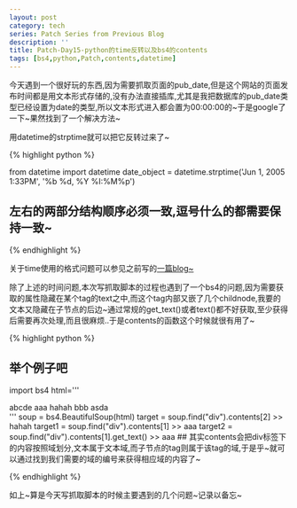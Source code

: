 ```yaml
---
layout: post
category: tech
series: Patch Series from Previous Blog
description: ''
title: Patch-Day15-python的time反转以及bs4的contents
tags: [bs4,python,Patch,contents,datetime]
---
```


今天遇到一个很好玩的东西,因为需要抓取页面的pub_date,但是这个网站的页面发布时间都是用文本形式存储的,没有办法直接插库,尤其是我把数据库的pub_date类型已经设置为date的类型,所以文本形式进入都会置为00:00:00的~于是google了一下~果然找到了一个解决方法~

用datetime的strptime就可以把它反转过来了~

{% highlight python %}

from datetime import datetime
date_object = datetime.strptime('Jun 1, 2005  1:33PM', '%b %d, %Y %I:%M%p')
## 左右的两部分结构顺序必须一致,逗号什么的都需要保持一致~

{% endhighlight %}


关于time使用的格式问题可以参见之前写的<a href="http://callmet.zzgary.info/2013/11/20/patch-program-day6-python-time-and-css-issues/" target="_blank">一篇blog~</a>

除了上述的时间问题,本次写抓取脚本的过程也遇到了一个bs4的问题,因为需要获取的属性隐藏在某个tag的text之中,而这个tag内部又嵌了几个childnode,我要的文本又隐藏在子节点的后边~通过常规的get_text()或者text()都不好获取,至少获得后需要再次处理,而且很麻烦..于是contents的函数这个时候就很有用了~

{% highlight python %}

## 举个例子吧
import bs4
html='''
<div>
abcde
<span>aaa</span>
hahah
<span>bbb</span>
asda
</div>
'''
soup = bs4.BeautifulSoup(html)
target = soup.find("div").contents[2]
>> hahah
target1 = soup.find("div").contents[1]
>> <span>aaa</spam>
target2 = soup.find("div").contents[1].get_text()
>> aaa
## 其实contents会把div标签下的内容按照域划分,文本属于文本域,而子节点的tag则属于该tag的域,于是乎~就可以通过找到我们需要的域的编号来获得相应域的内容了~

{% endhighlight %}


如上~算是今天写抓取脚本的时候主要遇到的几个问题~记录以备忘~
